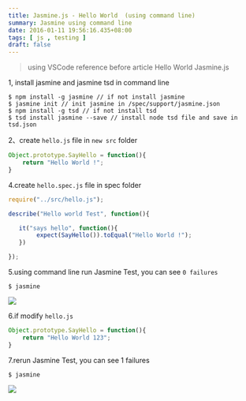 ```yaml
---
title: Jasmine.js - Hello World  (using command line)
summary: Jasmine using command line
date: 2016-01-11 19:56:16.435+08:00
tags: [ js , testing ]
draft: false
---
```


> using VSCode
> reference before article Hello World Jasmine.js

1, install jasmine and jasmine tsd in command line

```shell
$ npm install -g jasmine // if not install jasmine
$ jasmine init // init jasmine in /spec/support/jasmine.json
$ npm install -g tsd // if not install tsd  
$ tsd install jasmine --save // install node tsd file and save in tsd.json  
```

2、create `hello.js` file in `new src` folder

```js
Object.prototype.SayHello = function(){  
    return "Hello World !";
}    
```

4.create `hello.spec.js` file in spec folder

```js
require("../src/hello.js");

describe("Hello world Test", function(){

   it("says hello", function(){
        expect(SayHello()).toEqual("Hello World !");
   })

});
```

5.using command line run Jasmine Test, you can see `0 failures`

```shell
$ jasmine
```
![](/static/images/404.webp)

6.if modify `hello.js`

```js
Object.prototype.SayHello = function(){  
    return "Hello World 123";
}   
```

7.rerun Jasmine Test, you can see 1 failures

```shell
$ jasmine
```
![](/static/images/404.webp)